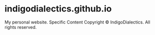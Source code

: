 # indigodialectics.github.io
My personal website. Specific Content Copyright © IndigoDialectics. All rights reserved.

